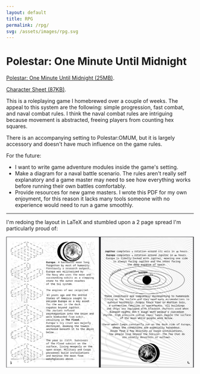 ```yaml
---
layout: default
title: RPG
permalink: /rpg/
svg: /assets/images/rpg.svg
---
```

# Polestar: One Minute Until Midnight

[Polestar: One Minute Until Midnight (25MB)][hexcat]. 

[Character Sheet (87KB)][sheet]. 

This is a roleplaying game I homebrewed over a couple of weeks. The appeal to this system are the following: simple progression, fast combat, and naval combat rules. I think the naval combat rules are intriguing because movement is abstracted, freeing players from counting hex squares. 

There is an accompanying setting to Polestar:OMUM, but it is largely accessory and doesn't have much influence on the game rules.

For the future:
- I want to write game adventure modules inside the game's setting.
- Make a diagram for a naval battle scenario. The rules aren't really self explanatory and a game master may need to see how everything works before running their own battles comfortably.
- Provide resources for new game masters. I wrote this PDF for my own enjoyment, for this reason it lacks many tools someone with no experience would need to run a game smoothly.

---

I'm redoing the layout in LaTeX and stumbled upon a 2 page spread I'm particularly proud of:

![spread]

[hexcat]: assets/polestar.pdf
[sheet]: assets/polestarcharsheet.pdf
[spread]: assets/images/spread.png